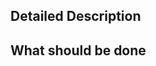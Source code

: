 ## Detailed Description
<!--- Provide a detailed description of the feature -->

## What should be done
<!--- Provide a detailed description on what needs to be done before the issue is considered done -->

<!--- Use /estimate 0d 0h 0m in the comment section to determine the estimate amount of hours spend on this task -->
<!--- Use /spend 0d 0h 0m in comment section to declare the actual hours worked on a task -->
